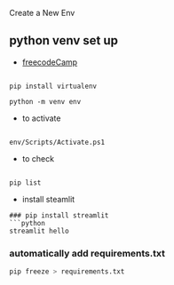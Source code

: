 Create a New Env
## python venv set up

- [freecodeCamp](https://www.freecodecamp.org/news/how-to-setup-virtual-environments-in-python/)
```shell

pip install virtualenv

python -m venv env

```

- to activate

```shell

env/Scripts/Activate.ps1
```

- to check

  

```shell

pip list

``````

- install steamlit
```
### pip install streamlit
```python
streamlit hello
```


### automatically add requirements.txt
```python
pip freeze > requirements.txt 
```

